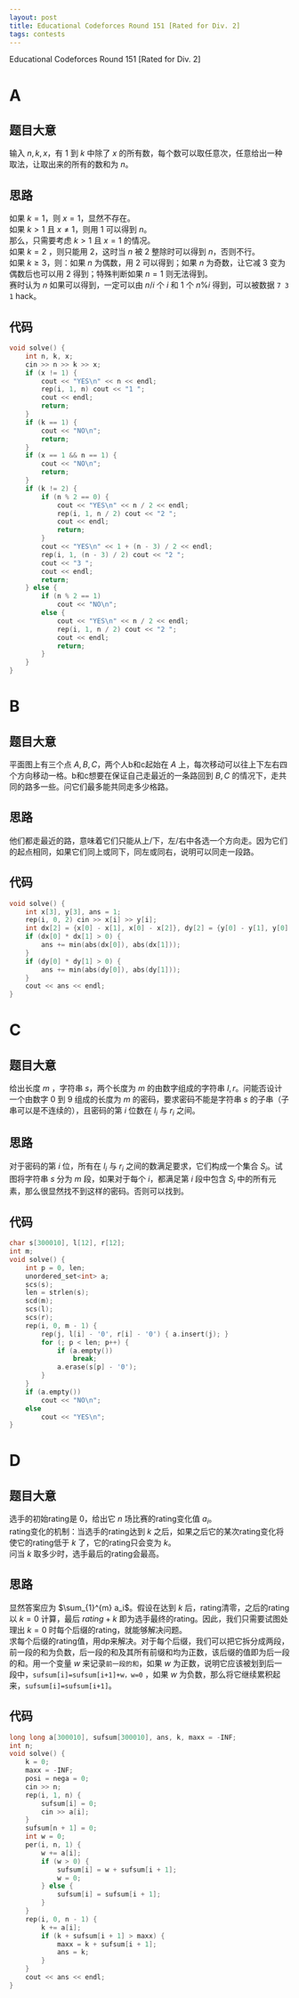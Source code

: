 ```yaml
---
layout: post
title: Educational Codeforces Round 151 [Rated for Div. 2]
tags: contests
---  
```


Educational Codeforces Round 151 [Rated for Div. 2]

# A
## 题目大意  
输入 $n,k,x$，有 $1$ 到 $k$ 中除了 $x$ 的所有数，每个数可以取任意次，任意给出一种取法，让取出来的所有的数和为 $n$。
## 思路  
如果 $k=1$，则 $x=1$，显然不存在。  
如果 $k>1$ 且 $x \neq 1$，则用 $1$ 可以得到 $n$。  
那么，只需要考虑 $k>1$ 且 $x=1$ 的情况。  
如果 $k=2$ ，则只能用 $2$，这时当 $n$ 被 $2$ 整除时可以得到 $n$，否则不行。  
如果 $k \geq 3$，则：如果 $n$ 为偶数，用 $2$ 可以得到；如果 $n$ 为奇数，让它减 $3$ 变为偶数后也可以用 $2$ 得到；特殊判断如果 $n=1$ 则无法得到。  
赛时认为 $n$ 如果可以得到，一定可以由 $n / i$ 个 $i$ 和 $1$ 个 $n \% i$ 得到，可以被数据 ``7 3 1`` hack。
## 代码  
```cpp
void solve() {
    int n, k, x;
    cin >> n >> k >> x;
    if (x != 1) {
        cout << "YES\n" << n << endl;
        rep(i, 1, n) cout << "1 ";
        cout << endl;
        return;
    }
    if (k == 1) {
        cout << "NO\n";
        return;
    }
    if (x == 1 && n == 1) {
        cout << "NO\n";
        return;
    }
    if (k != 2) {
        if (n % 2 == 0) {
            cout << "YES\n" << n / 2 << endl;
            rep(i, 1, n / 2) cout << "2 ";
            cout << endl;
            return;
        }
        cout << "YES\n" << 1 + (n - 3) / 2 << endl;
        rep(i, 1, (n - 3) / 2) cout << "2 ";
        cout << "3 ";
        cout << endl;
        return;
    } else {
        if (n % 2 == 1)
            cout << "NO\n";
        else {
            cout << "YES\n" << n / 2 << endl;
            rep(i, 1, n / 2) cout << "2 ";
            cout << endl;
            return;
        }
    }
}
```
# B
## 题目大意
平面图上有三个点 $A,B,C$，两个人b和c起始在 $A$ 上，每次移动可以往上下左右四个方向移动一格。b和c想要在保证自己走最近的一条路回到 $B,C$ 的情况下，走共同的路多一些。问它们最多能共同走多少格路。
## 思路
他们都走最近的路，意味着它们只能从上/下，左/右中各选一个方向走。因为它们的起点相同，如果它们同上或同下，同左或同右，说明可以同走一段路。
## 代码
```cpp
void solve() {
    int x[3], y[3], ans = 1;
    rep(i, 0, 2) cin >> x[i] >> y[i];
    int dx[2] = {x[0] - x[1], x[0] - x[2]}, dy[2] = {y[0] - y[1], y[0] - y[2]};
    if (dx[0] * dx[1] > 0) {
        ans += min(abs(dx[0]), abs(dx[1]));
    }
    if (dy[0] * dy[1] > 0) {
        ans += min(abs(dy[0]), abs(dy[1]));
    }
    cout << ans << endl;
}
```
# C
## 题目大意
给出长度 $m$ ，字符串 $s$，两个长度为 $m$ 的由数字组成的字符串 $l,r$。问能否设计一个由数字 $0$ 到 $9$ 组成的长度为 $m$ 的密码，要求密码不能是字符串 $s$ 的子串（子串可以是不连续的），且密码的第 $i$ 位数在 $l_i$ 与 $r_i$ 之间。
## 思路
对于密码的第 $i$ 位，所有在 $l_i$ 与 $r_i$ 之间的数满足要求，它们构成一个集合 $S_i$。试图将字符串 $s$ 分为 $m$ 段，如果对于每个 $i$，都满足第 $i$ 段中包含 $S_i$ 中的所有元素，那么很显然找不到这样的密码。否则可以找到。
## 代码
```cpp
char s[300010], l[12], r[12];
int m;
void solve() {
    int p = 0, len;
    unordered_set<int> a;
    scs(s);
    len = strlen(s);
    scd(m);
    scs(l);
    scs(r);
    rep(i, 0, m - 1) {
        rep(j, l[i] - '0', r[i] - '0') { a.insert(j); }
        for (; p < len; p++) {
            if (a.empty())
                break;
            a.erase(s[p] - '0');
        }
    }
    if (a.empty())
        cout << "NO\n";
    else
        cout << "YES\n";
}
```
# D
## 题目大意
选手的初始rating是 $0$，给出它 $n$ 场比赛的rating变化值 $a_i$。  
rating变化的机制：当选手的rating达到 $k$ 之后，如果之后它的某次rating变化将使它的rating低于 $k$ 了，它的rating只会变为 $k$。  
问当 $k$ 取多少时，选手最后的rating会最高。
## 思路
显然答案应为 $\sum_{1}^{m} a_i$。假设在达到 $k$ 后，rating清零，之后的rating以 $k=0$ 计算，最后 ${rating} + k$ 即为选手最终的rating。因此，我们只需要试图处理出 $k=0$ 时每个后缀的rating，就能够解决问题。  
求每个后缀的rating值，用dp来解决。对于每个后缀，我们可以把它拆分成两段，前一段的和为负数，后一段的和及其所有前缀和均为正数，该后缀的值即为后一段的和。用一个变量 $w$ 来记录``前一段的和``，如果 $w$ 为正数，说明它应该被划到后一段中，``sufsum[i]=sufsum[i+1]+w，w=0`` ，如果 $w$ 为负数，那么将它继续累积起来，``sufsum[i]=sufsum[i+1]``。
## 代码
```cpp
long long a[300010], sufsum[300010], ans, k, maxx = -INF;
int n;
void solve() {
    k = 0;
    maxx = -INF;
    posi = nega = 0;
    cin >> n;
    rep(i, 1, n) {
        sufsum[i] = 0;
        cin >> a[i];
    }
    sufsum[n + 1] = 0;
    int w = 0;
    per(i, n, 1) {
        w += a[i];
        if (w > 0) {
            sufsum[i] = w + sufsum[i + 1];
            w = 0;
        } else {
            sufsum[i] = sufsum[i + 1];
        }
    }
    rep(i, 0, n - 1) {
        k += a[i];
        if (k + sufsum[i + 1] > maxx) {
            maxx = k + sufsum[i + 1];
            ans = k;
        }
    }
    cout << ans << endl;
}
```
